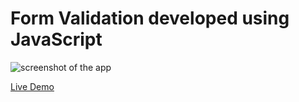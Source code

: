 # Form Validation developed using JavaScript
 
![screenshot of the app](https://raw.githubusercontent.com/praveenorugantitech/praveenorugantitech-javascript-projects/master/praveenorugantitech-form-validation/screenshot.PNG "Form Validation")


[Live Demo](https://praveenorugantitech.github.io/praveenorugantitech-javascript-projects/praveenorugantitech-form-validation/Demo)


